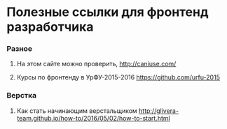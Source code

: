 # Полезные ссылки для фронтенд разработчика

### Разное
1. На этом сайте можно проверить, 
http://caniuse.com/

2. Курсы по фронтенду в УрФУ-2015-2016
https://github.com/urfu-2015

### Верстка 
1. Как стать начинающим верстальщиком 
http://glivera-team.github.io/how-to/2016/05/02/how-to-start.html

